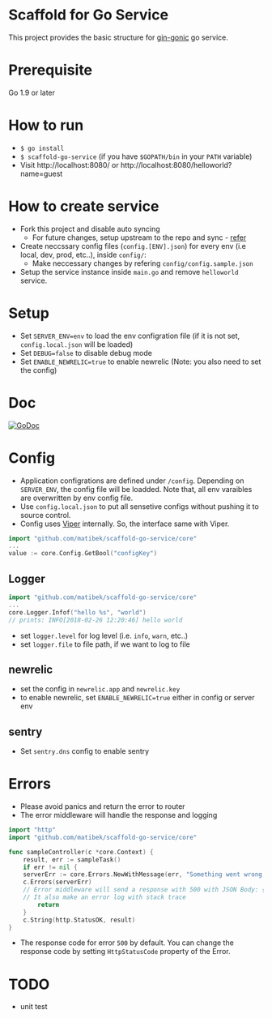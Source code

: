 # Scaffold for Go Service
This project provides the basic structure for [gin-gonic](https://github.com/gin-gonic/gin) go service.

# Prerequisite
Go 1.9 or later

# How to run
- `$ go install`
- `$ scaffold-go-service` (if you have `$GOPATH/bin` in your `PATH` variable)
- Visit http://localhost:8080/ or http://localhost:8080/helloworld?name=guest

# How to create service
- Fork this project and disable auto syncing
  - For future changes, setup upstream to the repo and sync - [refer](https://help.github.com/articles/syncing-a-fork/)
- Create neccssary config files (`config.[ENV].json`) for every env (i.e local, dev, prod, etc..), inside `config/`:
  - Make neccessary changes by refering `config/config.sample.json`
- Setup the service instance inside `main.go` and remove `helloworld` service.

# Setup
- Set `SERVER_ENV=env` to load the env configration file (if it is not set, `config.local.json` will be loaded)
- Set `DEBUG=false` to disable debug mode
- Set `ENABLE_NEWRELIC=true` to enable newrelic (Note: you also need to set the config)

# Doc
[![GoDoc](https://godoc.org/github.com/matibek/scaffold-go-service/core?status.svg)](https://godoc.org/github.com/matibek/scaffold-go-service/core)

# Config
- Application configrations are defined under `/config`. Depending on `SERVER_ENV`, the config file will be loadded. Note that, all env varaibles are overwritten by env config file.
- Use `config.local.json` to put all sensetive configs without pushing it to source control.
- Config uses [Viper](https://github.com/spf13/viper) internally. So, the interface same with Viper.
```go
import "github.com/matibek/scaffold-go-service/core"
...
value := core.Config.GetBool("configKey")
```
## Logger
```go
import "github.com/matibek/scaffold-go-service/core"
...
core.Logger.Infof("hello %s", "world")
// prints: INFO[2018-02-26 12:20:46] hello world
```
- set `logger.level` for log level (i.e. `info`, `warn`, etc..)
- set `logger.file` to file path, if we want to log to file

## newrelic
- set the config in `newrelic.app` and `newrelic.key`
- to enable newrelic, set `ENABLE_NEWRELIC=true` either in config or server env

## sentry
- Set `sentry.dns` config to enable sentry

# Errors
- Please avoid panics and return the error to router
- The error middleware will handle the response and logging
```go
import "http"
import "github.com/matibek/scaffold-go-service/core"

func sampleController(c *core.Context) {
	result, err := sampleTask()
	if err != nil {
    serverErr := core.Errors.NewWithMessage(err, "Something went wrong!")
    c.Errors(serverErr)  
    // Error middleware will send a response with 500 with JSON Body: {"error": "Something went wrong!"}
    // It also make an error log with stack trace
		return
	}
	c.String(http.StatusOK, result)
}

```
- The response code for error `500` by default. You can change the response code by setting `HttpStatusCode` property of the Error.

# TODO
- unit test